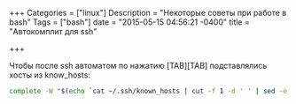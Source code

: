 +++
Categories = ["linux"]
Description = "Некоторые советы при работе в bash"
Tags = ["bash"]
date = "2015-05-15 04:56:21 -0400"
title = "Автокомплит для ssh"

+++

Чтобы после ssh автоматом по нажатию [TAB][TAB] подставлялись хосты из know_hosts:

```bash
complete -W "$(echo `cat ~/.ssh/known_hosts | cut -f 1 -d ' ' | sed -e s/,.*//g | uniq | grep -v "\["`;)" ssh
```
